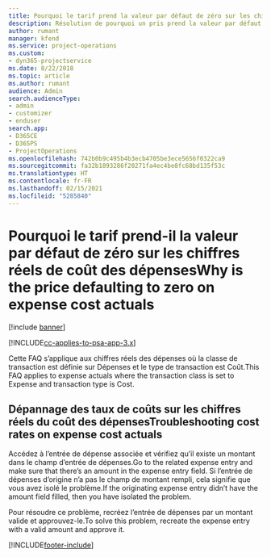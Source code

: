 ```yaml
---
title: Pourquoi le tarif prend la valeur par défaut de zéro sur les chiffres réels de coût des dépenses ?
description: Résolution de pourquoi un pris prend la valeur par défaut de 0 sur les chiffres réels de coût des dépenses.
author: rumant
manager: kfend
ms.service: project-operations
ms.custom:
- dyn365-projectservice
ms.date: 8/22/2018
ms.topic: article
ms.author: rumant
audience: Admin
search.audienceType:
- admin
- customizer
- enduser
search.app:
- D365CE
- D365PS
- ProjectOperations
ms.openlocfilehash: 742b0b9c495b4b3ecb4705be3ece5656f0322ca9
ms.sourcegitcommit: fa32b1893286f20271fa4ec4be8fc68bd135f53c
ms.translationtype: HT
ms.contentlocale: fr-FR
ms.lasthandoff: 02/15/2021
ms.locfileid: "5285840"
---
```

# <a name="why-is-the-price-defaulting-to-zero-on-expense-cost-actuals"></a><span data-ttu-id="ca2bf-103">Pourquoi le tarif prend-il la valeur par défaut de zéro sur les chiffres réels de coût des dépenses</span><span class="sxs-lookup"><span data-stu-id="ca2bf-103">Why is the price defaulting to zero on expense cost actuals</span></span>

[!include [banner](../includes/psa-now-project-operations.md)]

[!INCLUDE[cc-applies-to-psa-app-3.x](../includes/cc-applies-to-psa-app-3x.md)]

<span data-ttu-id="ca2bf-104">Cette FAQ s’applique aux chiffres réels des dépenses où la classe de transaction est définie sur Dépenses et le type de transaction est Coût.</span><span class="sxs-lookup"><span data-stu-id="ca2bf-104">This FAQ applies to expense actuals where the transaction class is set to Expense and transaction type is Cost.</span></span>

## <a name="troubleshooting-cost-rates-on-expense-cost-actuals"></a><span data-ttu-id="ca2bf-105">Dépannage des taux de coûts sur les chiffres réels du coût des dépenses</span><span class="sxs-lookup"><span data-stu-id="ca2bf-105">Troubleshooting cost rates on expense cost actuals</span></span>

<span data-ttu-id="ca2bf-106">Accédez à l’entrée de dépense associée et vérifiez qu’il existe un montant dans le champ d’entrée de dépenses.</span><span class="sxs-lookup"><span data-stu-id="ca2bf-106">Go to the related expense entry and make sure that there’s an amount in the expense entry field.</span></span> <span data-ttu-id="ca2bf-107">Si l’entrée de dépenses d’origine n’a pas le champ de montant rempli, cela signifie que vous avez isolé le problème.</span><span class="sxs-lookup"><span data-stu-id="ca2bf-107">If the originating expense entry didn’t have the amount field filled, then you have isolated the problem.</span></span>
 
<span data-ttu-id="ca2bf-108">Pour résoudre ce problème, recréez l’entrée de dépenses par un montant valide et approuvez-le.</span><span class="sxs-lookup"><span data-stu-id="ca2bf-108">To solve this problem, recreate the expense entry with a valid amount and approve it.</span></span>


[!INCLUDE[footer-include](../includes/footer-banner.md)]